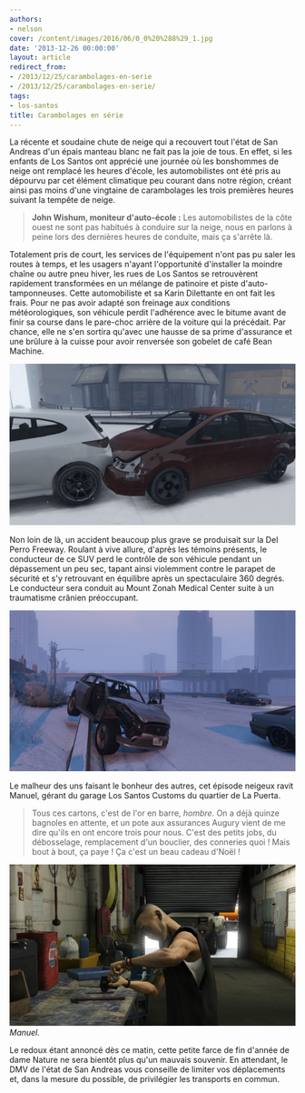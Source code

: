 ```yaml
---
authors:
- nelson
cover: /content/images/2016/06/0_0%20%288%29_1.jpg
date: '2013-12-26 00:00:00'
layout: article
redirect_from:
- /2013/12/25/carambolages-en-serie
- /2013/12/25/carambolages-en-serie/
tags:
- los-santos
title: Carambolages en série
---
```



La récente et soudaine chute de neige qui a recouvert tout l'état de San Andreas d'un épais manteau blanc ne fait pas la joie de tous. En effet, si les enfants de Los Santos ont apprécié une journée où les bonshommes de neige ont remplacé les heures d'école, les automobilistes ont été pris au dépourvu par cet élément climatique peu courant dans notre région, créant ainsi pas moins d'une vingtaine de carambolages les trois premières heures suivant la tempête de neige.

> **John Wishum, moniteur d'auto-école :** Les automobilistes de la côte ouest ne sont pas habitués à conduire sur la neige, nous en parlons à peine lors des dernières heures de conduite, mais ça s'arrête là.

Totalement pris de court, les services de l'équipement n'ont pas pu saler les routes à temps, et les usagers n'ayant l'opportunité d'installer la moindre chaîne ou autre pneu hiver, les rues de Los Santos se retrouvèrent rapidement transformées en un mélange de patinoire et piste d'auto-tamponneuses. Cette automobiliste et sa Karin Dilettante en ont fait les frais. Pour ne pas avoir adapté son freinage aux conditions météorologiques, son véhicule perdit l'adhérence avec le bitume avant de finir sa course dans le pare-choc arrière de la voiture qui la précédait. Par chance, elle ne s'en sortira qu'avec une hausse de sa prime d'assurance et une brûlure à la cuisse pour avoir renversée son gobelet de café Bean Machine.

![](/content/images/2016/06/0_0%20%288%29_1.jpg)

Non loin de là, un accident beaucoup plus grave se produisait sur la Del Perro Freeway. Roulant à vive allure, d'après les témoins présents, le conducteur de ce SUV perd le contrôle de son véhicule pendant un dépassement un peu sec, tapant ainsi violemment contre le parapet de sécurité et s'y retrouvant en équilibre après un spectaculaire 360 degrés. Le conducteur sera conduit au Mount Zonah Medical Center suite à un traumatisme crânien préoccupant.

![](/content/images/2016/06/0_0%20%289%29_1.jpg)

Le malheur des uns faisant le bonheur des autres, cet épisode neigeux ravit Manuel, gérant du garage Los Santos Customs du quartier de La Puerta.

> Tous ces cartons, c'est de l'or en barre, _hombre._ On a déjà quinze bagnoles en attente, et un pote aux assurances Augury vient de me dire qu'ils en ont encore trois pour nous. C'est des petits jobs, du débosselage, remplacement d'un bouclier, des conneries quoi ! Mais bout à bout, ça paye ! Ça c'est un beau cadeau d'Noël !

![Manuel.](/content/images/2016/06/0_0%20%287%29_2.jpg)
_Manuel._

Le redoux étant annoncé dès ce matin, cette petite farce de fin d'année de dame Nature ne sera bientôt plus qu'un mauvais souvenir. En attendant, le DMV de l'état de San Andreas vous conseille de limiter vos déplacements et, dans la mesure du possible, de privilégier les transports en commun.